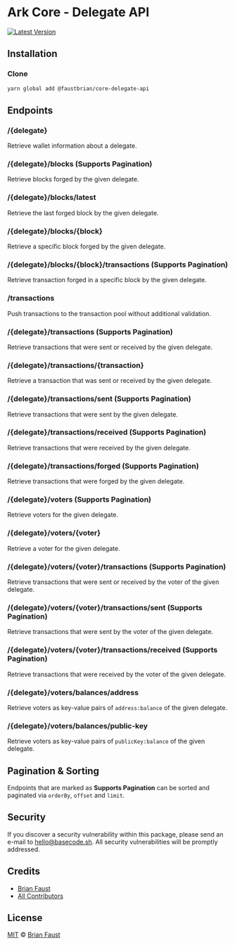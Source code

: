 # Ark Core - Delegate API

[![Latest Version](https://badgen.net/npm/v/@faustbrian/core-delegate-api)](https://www.npmjs.com/package/@faustbrian/core-delegate-api)

## Installation

### Clone

```bash
yarn global add @faustbrian/core-delegate-api
```

## Endpoints

### /{delegate}

Retrieve wallet information about a delegate.

### /{delegate}/blocks (**Supports Pagination**)

Retrieve blocks forged by the given delegate.

### /{delegate}/blocks/latest

Retrieve the last forged block by the given delegate.

### /{delegate}/blocks/{block}

Retrieve a specific block forged by the given delegate.

### /{delegate}/blocks/{block}/transactions (**Supports Pagination**)

Retrieve transaction forged in a specific block by the given delegate.

### /transactions

Push transactions to the transaction pool without additional validation.

### /{delegate}/transactions (**Supports Pagination**)

Retrieve transactions that were sent or received by the given delegate.

### /{delegate}/transactions/{transaction}

Retrieve a transaction that was sent or received by the given delegate.

### /{delegate}/transactions/sent (**Supports Pagination**)

Retrieve transactions that were sent by the given delegate.

### /{delegate}/transactions/received (**Supports Pagination**)

Retrieve transactions that were received by the given delegate.

### /{delegate}/transactions/forged (**Supports Pagination**)

Retrieve transactions that were forged by the given delegate.

### /{delegate}/voters (**Supports Pagination**)

Retrieve voters for the given delegate.

### /{delegate}/voters/{voter}

Retrieve a voter for the given delegate.

### /{delegate}/voters/{voter}/transactions (**Supports Pagination**)

Retrieve transactions that were sent or received by the voter of the given delegate.

### /{delegate}/voters/{voter}/transactions/sent (**Supports Pagination**)

Retrieve transactions that were sent by the voter of the given delegate.

### /{delegate}/voters/{voter}/transactions/received (**Supports Pagination**)

Retrieve transactions that were received by the voter of the given delegate.

### /{delegate}/voters/balances/address

Retrieve voters as key-value pairs of `address:balance` of the given delegate.

### /{delegate}/voters/balances/public-key

Retrieve voters as key-value pairs of `publicKey:balance` of the given delegate.

## Pagination & Sorting

Endpoints that are marked as **Supports Pagination** can be sorted and paginated via `orderBy`, `offset` and `limit`.

## Security

If you discover a security vulnerability within this package, please send an e-mail to hello@basecode.sh. All security vulnerabilities will be promptly addressed.

## Credits

-   [Brian Faust](https://github.com/faustbrian)
-   [All Contributors](../../contributors)

## License

[MIT](LICENSE) © [Brian Faust](https://basecode.sh)
